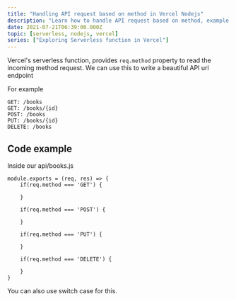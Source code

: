 ```yaml
---
title: "Handling API request based on method in Vercel Nodejs"
description: "Learn how to handle API request based on method, example GET, POST, PUT or DELETE request in Vercel Nodejs serverless function"
date: 2021-07-21T06:39:00.000Z
topic: [serverless, nodejs, vercel]
series: ["Exploring Serverless function in Vercel"]
---
```

Vercel's serverless function, provides `req.method` property to read the incoming method request. We can use this to write a beautiful API url endpoint

For example
```
GET: /books
GET: /books/{id}
POST: /books
PUT: /books/{id}
DELETE: /books
```



## Code example

Inside our api/books.js

```
module.exports = (req, res) => {
	if(req.method === 'GET') {

	}

	if(req.method === 'POST') {

	}

	if(req.method === 'PUT') {

	}

	if(req.method === 'DELETE') {

	}
}
```

You can also use switch case for this.



